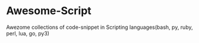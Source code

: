 # Awesome-Script
Awezome collections of code-snippet in Scripting languages(bash, py, ruby, perl, lua, go, py3)
